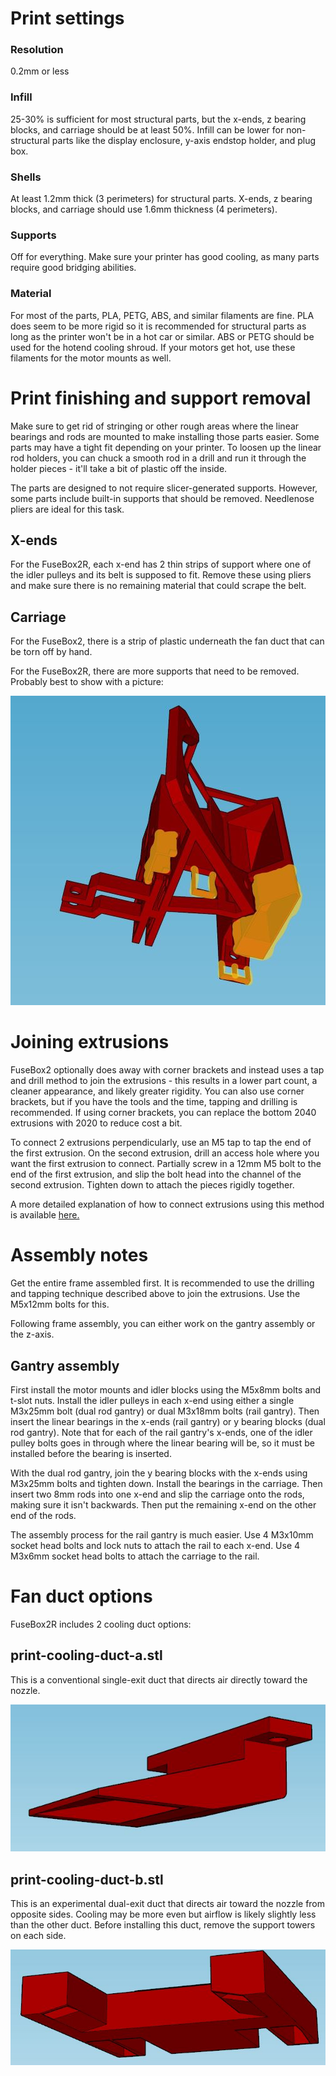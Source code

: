 # Print settings
### Resolution

0.2mm or less

### Infill

25-30% is sufficient for most structural parts, but the x-ends, z bearing blocks, and carriage should be at least 50%. Infill can be lower for non-structural parts like the display enclosure, y-axis endstop holder, and plug box.

### Shells

At least 1.2mm thick (3 perimeters) for structural parts. X-ends, z bearing blocks, and carriage should use 1.6mm thickness (4 perimeters).

### Supports

Off for everything. Make sure your printer has good cooling, as many parts require good bridging abilities.

### Material

For most of the parts, PLA, PETG, ABS, and similar filaments are fine. PLA does seem to be more rigid so it is recommended for structural parts as long as the printer won't be in a hot car or similar. ABS or PETG should be used for the hotend cooling shroud. If your motors get hot, use these filaments for the motor mounts as well.

# Print finishing and support removal

Make sure to get rid of stringing or other rough areas where the linear bearings and rods are mounted to make installing those parts easier. Some parts may have a tight fit depending on your printer. To loosen up the linear rod holders, you can chuck a smooth rod in a drill and run it through the holder pieces - it'll take a bit of plastic off the inside.

The parts are designed to not require slicer-generated supports. However, some parts include built-in supports that should be removed. Needlenose pliers are ideal for this task.

## X-ends
For the FuseBox2R, each x-end has 2 thin strips of support where one of the idler pulleys and its belt is supposed to fit. Remove these using pliers and make sure there is no remaining material that could scrape the belt.

## Carriage
For the FuseBox2, there is a strip of plastic underneath the fan duct that can be torn off by hand.

For the FuseBox2R, there are more supports that need to be removed. Probably best to show with a picture:

![FuseBox2R carriage support removal](image/carriage-supports.jpg)

# Joining extrusions

FuseBox2 optionally does away with corner brackets and instead uses a tap and drill method to join the extrusions - this results in a lower part count, a cleaner appearance, and likely greater rigidity. You can also use corner brackets, but if you have the tools and the time, tapping and drilling is recommended. If using corner brackets, you can replace the bottom 2040 extrusions with 2020 to reduce cost a bit.

To connect 2 extrusions perpendicularly, use an M5 tap to tap the end of the first extrusion. On the second extrusion, drill an access hole where you want the first extrusion to connect. Partially screw in a 12mm M5 bolt to the end of the first extrusion, and slip the bolt head into the channel of the second extrusion. Tighten down to attach the pieces rigidly together.

A more detailed explanation of how to connect extrusions using this method is available [here.](http://forums.reprap.org/read.php?177,601562)

# Assembly notes

Get the entire frame assembled first. It is recommended to use the drilling and tapping technique described above to join the extrusions. Use the M5x12mm bolts for this.

Following frame assembly, you can either work on the gantry assembly or the z-axis.

## Gantry assembly

First install the motor mounts and idler blocks using the M5x8mm bolts and t-slot nuts. Install the idler pulleys in each x-end using either a single M3x25mm bolt (dual rod gantry) or dual M3x18mm bolts (rail gantry). Then insert the linear bearings in the x-ends (rail gantry) or y bearing blocks (dual rod gantry). Note that for each of the rail gantry's x-ends, one of the idler pulley bolts goes in through where the linear bearing will be, so it must be installed before the bearing is inserted.

With the dual rod gantry, join the y bearing blocks with the x-ends using M3x25mm bolts and tighten down. Install the bearings in the carriage. Then insert two 8mm rods into one x-end and slip the carriage onto the rods, making sure it isn't backwards. Then put the remaining x-end on the other end of the rods.

The assembly process for the rail gantry is much easier. Use 4 M3x10mm socket head bolts and lock nuts to attach the rail to each x-end. Use 4 M3x6mm socket head bolts to attach the carriage to the rail.



# Fan duct options

FuseBox2R includes 2 cooling duct options:

## print-cooling-duct-a.stl

This is a conventional single-exit duct that directs air directly toward the nozzle.

![Duct A](image/duct-a.jpg)

## print-cooling-duct-b.stl

This is an experimental dual-exit duct that directs air toward the nozzle from opposite sides. Cooling may be more even but airflow is likely slightly less than the other duct. Before installing this duct, remove the support towers on each side.

![Duct B](image/duct-b.jpg)
